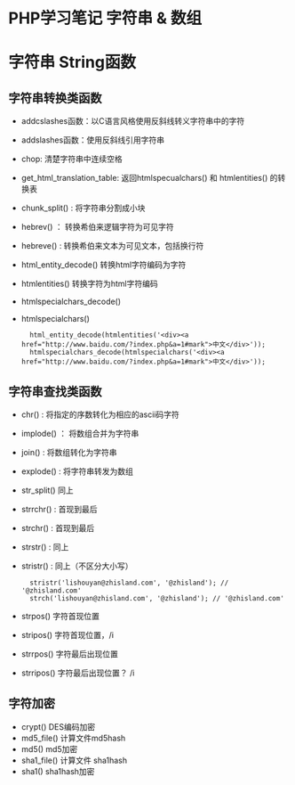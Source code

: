PHP学习笔记 字符串 & 数组
=============

# 字符串 String函数

## 字符串转换类函数

* addcslashes函数：以C语言风格使用反斜线转义字符串中的字符
* addslashes函数：使用反斜线引用字符串
* chop: 清楚字符串中连续空格
* get_html_translation_table: 返回htmlspecualchars() 和 htmlentities() 的转换表
* chunk_split() : 将字符串分割成小块
* hebrev() ： 转换希伯来逻辑字符为可见字符
* hebreve() : 转换希伯来文本为可见文本，包括换行符

* html_entity_decode() 转换html字符编码为字符
* htmlentities() 转换字符为html字符编码
* htmlspecialchars_decode()
* htmlspecialchars()
	
		html_entity_decode(htmlentities('<div><a href="http://www.baidu.com/?index.php&a=1#mark">中文</div>'));
		htmlspecialchars_decode(htmlspecialchars('<div><a href="http://www.baidu.com/?index.php&a=1#mark">中文</div>'));

## 字符串查找类函数

* chr() : 将指定的序数转化为相应的ascii码字符
* implode() ： 将数组合并为字符串
* join() : 将数组转化为字符串
* explode() : 将字符串转发为数组
* str_split() 同上

* strrchr() : 首现到最后 
* strchr() : 首现到最后
* strstr() : 同上
* stristr() : 同上（不区分大小写）

		stristr('lishouyan@zhisland.com', '@zhisland'); // '@zhisland.com'
		strch('lishouyan@zhisland.com', '@zhisland'); // '@zhisland.com'

* strpos() 字符首现位置
* stripos() 字符首现位置，/i
* strrpos() 字符最后出现位置
* strripos() 字符最后出现位置？ /i

## 字符加密

* crypt() DES编码加密
* md5_file() 计算文件md5hash
* md5() md5加密
* sha1_file()  计算文件 sha1hash
* sha1() sha1hash加密

